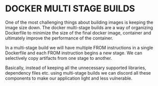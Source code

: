 # DOCKER MULTI STAGE BUILDS

One of the most challenging things about building images is keeping the image size down. The docker multi-stage builds are a way of organizing Dockerfile to minimize the size of the final docker image, container and ultimately improve the performance of the container. 

In a multi-stage build we will have multiple FROM instructions in a single Dockerfile and each FROM instruction begins a new stage. We can selectively copy artifacts from one stage to another.

Basically, instead of keeping all the unnecessary supported libraries, dependency files etc. using multi-stage builds we can discord all these components to make our application light and less vulnerable.
